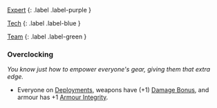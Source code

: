 
[Expert](Game/Expert-List)
{: .label .label-purple }

[Tech](Game/Tech)
{: .label .label-blue }

[Team](Game/Team-List)
{: .label .label-green }
### Overclocking
*You know just how to empower everyone's gear, giving them that extra edge.*
* Everyone on [Deployments](Game/Deployment), weapons have (+1) [Damage Bonus](Game/Core/Weapons#Damage%20Bonus), and armour has +1 [Armour Integrity](Game/Core/Armour#Armour%20Integrity).



